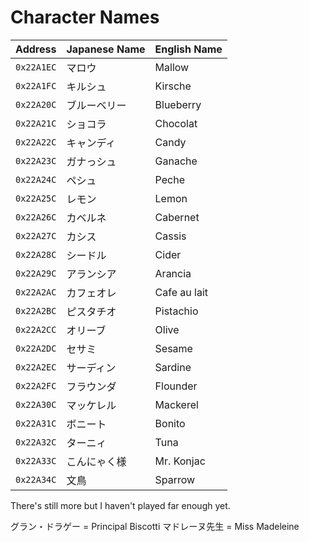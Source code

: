 Character Names
===============
|Address|Japanese Name|English Name|
|-------|-------------|--------------|
|`0x22A1EC`|マロウ|Mallow|
|`0x22A1FC`|キルシュ|Kirsche|
|`0x22A20C`|ブルーベリー|Blueberry|
|`0x22A21C`|ショコラ|Chocolat|
|`0x22A22C`|キャンディ|Candy|
|`0x22A23C`|ガナっシュ|Ganache|
|`0x22A24C`|ペシュ|Peche|
|`0x22A25C`|レモン|Lemon|
|`0x22A26C`|カベルネ|Cabernet|
|`0x22A27C`|カシス|Cassis|
|`0x22A28C`|シードル|Cider|
|`0x22A29C`|アランシア|Arancia|
|`0x22A2AC`|カフェオレ|Cafe au lait|
|`0x22A2BC`|ピスタチオ|Pistachio|
|`0x22A2CC`|オリーブ|Olive|
|`0x22A2DC`|セサミ|Sesame|
|`0x22A2EC`|サーディン|Sardine|
|`0x22A2FC`|フラウンダ|Flounder|
|`0x22A30C`|マッケレル|Mackerel|
|`0x22A31C`|ボニート|Bonito|
|`0x22A32C`|ターニィ|Tuna|
|`0x22A33C`|こんにゃく様|Mr. Konjac|
|`0x22A34C`|文鳥|Sparrow|
There's still more but I haven't played far enough yet.

グラン・ドラゲー = Principal Biscotti
マドレーヌ先生 = Miss Madeleine
